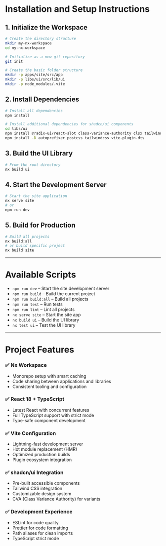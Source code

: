 # Installation and Setup Instructions

## 1. Initialize the Workspace

```bash
# Create the directory structure
mkdir my-nx-workspace
cd my-nx-workspace

# Initialize as a new git repository
git init

# Create the basic folder structure
mkdir -p apps/site/src/app
mkdir -p libs/ui/src/lib/ui
mkdir -p node_modules/.vite
```

## 2. Install Dependencies

```bash
# Install all dependencies
npm install

# Install additional dependencies for shadcn/ui components
cd libs/ui
npm install @radix-ui/react-slot class-variance-authority clsx tailwind-merge lucide-react
npm install -D autoprefixer postcss tailwindcss vite-plugin-dts
```

## 3. Build the UI Library

```bash
# From the root directory
nx build ui
```

## 4. Start the Development Server

```bash
# Start the site application
nx serve site
# or
npm run dev
```

## 5. Build for Production

```bash
# Build all projects
nx build:all
# or build specific project
nx build site
```

---

# Available Scripts

- `npm run dev` – Start the site development server  
- `npm run build` – Build the current project  
- `npm run build:all` – Build all projects  
- `npm run test` – Run tests  
- `npm run lint` – Lint all projects  
- `nx serve site` – Start the site app  
- `nx build ui` – Build the UI library  
- `nx test ui` – Test the UI library  

---

# Project Features

### ✅ Nx Workspace
- Monorepo setup with smart caching  
- Code sharing between applications and libraries  
- Consistent tooling and configuration  

### ✅ React 18 + TypeScript
- Latest React with concurrent features  
- Full TypeScript support with strict mode  
- Type-safe component development  

### ✅ Vite Configuration
- Lightning-fast development server  
- Hot module replacement (HMR)  
- Optimized production builds  
- Plugin ecosystem integration  

### ✅ shadcn/ui Integration
- Pre-built accessible components  
- Tailwind CSS integration  
- Customizable design system  
- CVA (Class Variance Authority) for variants  

### ✅ Development Experience
- ESLint for code quality  
- Prettier for code formatting  
- Path aliases for clean imports  
- TypeScript strict mode  

